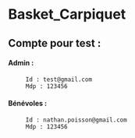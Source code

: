 # Basket_Carpiquet
##  Compte pour test : 
####      Admin :
         Id : test@gmail.com  
         Mdp : 123456
####      Bénévoles  : 
         Id : nathan.poisson@gmail.com 
         Mdp : 123456
